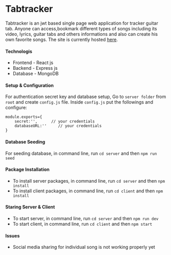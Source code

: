 # Tabtracker
Tabtracker is an jwt based single page web application for tracker guitar tab. Anyone can access,bookmark different types of songs including its video, lyrics, guitar tabs and others informations and also can create his own favorite songs. The site is currently hosted [here](https://tabtrackers.herokuapp.com/).

#### Technologis
* Frontend - React js
* Backend - Express js
* Database - MongoDB

#### Setup & Configuration
 For authentication secret key and database setup, Go to ```server folder``` from ```root``` and create ```config.js``` file. Inside ```config.js``` put the followings and configure:
```
module.exports={
    secret:'',      // your credentials
    databaseURL:''     // your credentials
}
```
#### Database Seeding 
For seeding database, in command line, run ```cd server``` and then ```npm run seed```

#### Package Installation
* To install server packages, in command line, run ```cd server``` and then ```npm install```
* To install client packages, in command line, run ```cd client``` and then ```npm install```

#### Staring Server & Client
* To start server, in command line, run ```cd server``` and then ```npm run dev```
* To start client, in command line, run ```cd client``` and then ```npm start```

#### Issues
* Social media sharing for individual song is not working properly yet 

